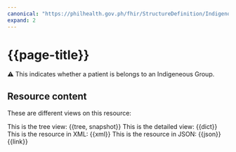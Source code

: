 ```yaml
---
canonical: "https://philhealth.gov.ph/fhir/StructureDefinition/IndigenousPeople"
expand: 2
---
```


# {{page-title}}

⚠️ This indicates whether a patient is belongs to an Indigeneous Group.

## Resource content

These are different views on this resource:

<tabs>
<tab title="Overview">
	This is the tree view:
	{{tree, snapshot}}
</tab>
<tab title="Detailed view">
	This is the detailed view:
	{{dict}}
</tab>
<tab title="XML">
	This is the resource in XML:
	{{xml}}	
</tab>
<tab title="JSON">
	This is the resource in JSON:
	{{json}}
</tab>
<tab title="Link">
	{{link}}
</tab>
</tabs>




